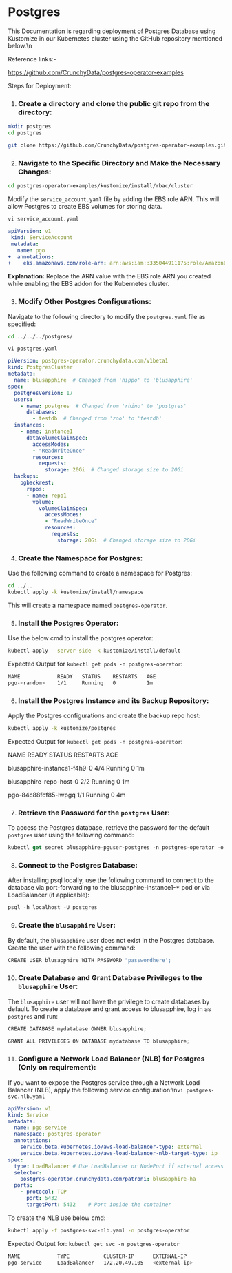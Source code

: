 # Postgres

This Documentation is regarding deployment of Postgres Database using Kustomize in our Kubernetes cluster using the GitHub repository mentioned below.\n

Reference links:-

<https://github.com/CrunchyData/postgres-operator-examples>


Steps for Deployment:


1. ###  **Create a directory and clone the public git repo from the directory:**

```bash
mkdir postgres
cd postgres
```

```bash
git clone https://github.com/CrunchyData/postgres-operator-examples.git
```



2. ### **Navigate to the Specific Directory and Make the Necessary Changes:**

```bash
cd postgres-operator-examples/kustomize/install/rbac/cluster
```

Modify the `service_account.yaml` file by adding the EBS role ARN. This will allow Postgres to create EBS volumes for storing data.

`vi service_account.yaml`

```yaml
apiVersion: v1
 kind: ServiceAccount
 metadata:
   name: pgo
+  annotations:
+    eks.amazonaws.com/role-arn: arn:aws:iam::335044911175:role/AmazonEKS_EBS_CSI_DriverRole_Mumbai
```

**Explanation:** Replace the ARN value with the EBS role ARN you created while enabling the EBS addon for the Kubernetes cluster.



3. ### **Modify Other Postgres Configurations:**

Navigate to the following directory to modify the `postgres.yaml` file as specified:

```bash
cd ../../../postgres/
```

`vi postgres.yaml`

```yaml
piVersion: postgres-operator.crunchydata.com/v1beta1
kind: PostgresCluster
metadata:
  name: blusapphire  # Changed from 'hippo' to 'blusapphire'
spec:
  postgresVersion: 17
  users:
    - name: postgres  # Changed from 'rhino' to 'postgres'
      databases:
        - testdb  # Changed from 'zoo' to 'testdb'
  instances:
    - name: instance1
      dataVolumeClaimSpec:
        accessModes:
        - "ReadWriteOnce"
        resources:
          requests:
            storage: 20Gi  # Changed storage size to 20Gi
  backups:
    pgbackrest:
      repos:
      - name: repo1
        volume:
          volumeClaimSpec:
            accessModes:
            - "ReadWriteOnce"
            resources:
              requests:
                storage: 20Gi  # Changed storage size to 20Gi
```



4. ### **Create the Namespace for Postgres:**

Use the following command to create a namespace for Postgres:

```bash
cd ../..
kubectl apply -k kustomize/install/namespace
```

This will create a namespace named `postgres-operator`.



5. ### **Install the Postgres Operator:**

Use the below cmd to install the postgres operator:

```bash
kubectl apply --server-side -k kustomize/install/default
```

Expected Output for `kubectl get pods -n postgres-operator`:

```bash
NAME            READY   STATUS    RESTARTS   AGE
pgo-<random>    1/1     Running   0          1m
```



6. ### **Install the Postgres Instance and its Backup Repository:**

Apply the Postgres configurations and create the backup repo host:

```bash
kubectl apply -k kustomize/postgres
```

Expected Output for `kubectl get pods -n postgres-operator`:

NAME                                              READY   STATUS    RESTARTS   AGE

blusapphire-instance1-f4h9-0       4/4     Running            0               1m

blusapphire-repo-host-0                2/2     Running            0                1m

pgo-84c88fcf85-lwpgq                  1/1     Running             0               4m



7. ### **Retrieve the Password for the** `postgres` **User:**

To access the Postgres database, retrieve the password for the default `postgres` user using the following command:

```javascript
kubectl get secret blusapphire-pguser-postgres -n postgres-operator -o jsonpath="{.data.password}" | base64 --decode
```



8. ### **Connect to the Postgres Database:**

After installing psql locally, use the following command to connect to the database via port-forwarding to the blusapphire-instance1-\* pod or via LoadBalancer (if applicable):

```javascript
psql -h localhost -U postgres
```



9. ### **Create the `blusapphire` User:**

By default, the `blusapphire` user does not exist in the Postgres database. Create the user with the following command:

```javascript
CREATE USER blusapphire WITH PASSWORD "passwordhere';
```



10. ### **Create Database and Grant Database Privileges to the `blusapphire` User:**

The `blusapphire` user will not have the privilege to create databases by default. To create a database and grant access to blusapphire, log in as `postgres` and run:

```javascript
CREATE DATABASE mydatabase OWNER blusapphire;
```


```javascript
GRANT ALL PRIVILEGES ON DATABASE mydatabase TO blusapphire;
```



11. ### **Configure a Network Load Balancer (NLB) for Postgres (Only on requirement):**

If you want to expose the Postgres service through a Network Load Balancer (NLB), apply the following service configuration:\n`vi postgres-svc.nlb.yaml`

```yaml
apiVersion: v1
kind: Service
metadata:
  name: pgo-service
  namespace: postgres-operator
  annotations:
    service.beta.kubernetes.io/aws-load-balancer-type: external
    service.beta.kubernetes.io/aws-load-balancer-nlb-target-type: ip
spec:
  type: LoadBalancer # Use LoadBalancer or NodePort if external access is required
  selector:
    postgres-operator.crunchydata.com/patroni: blusapphire-ha
  ports:
    - protocol: TCP
      port: 5432
      targetPort: 5432    # Port inside the container
```

To create the NLB use below cmd:

```bash
kubectl apply -f postgres-svc-nlb.yaml -n postgres-operator
```

Expected Output for: `kubectl get svc -n postgres-operator`

```bash
NAME            TYPE           CLUSTER-IP      EXTERNAL-IP                                             PORT(S)          AGE
pgo-service     LoadBalancer   172.20.49.105   <external-ip>                                            5432/TCP         5m
```